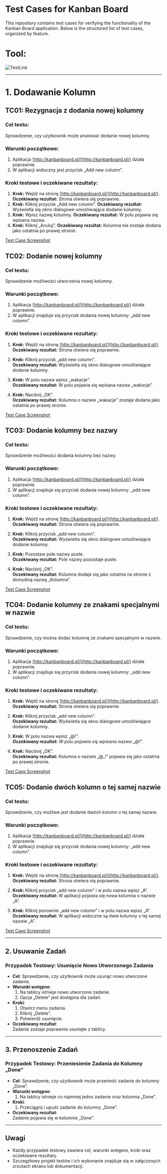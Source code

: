 # Test Cases for Kanban Board

This repository contains test cases for verifying the functionality of the Kanban Board application. Below is the structured list of test cases, organized by feature.

# Tool:
![TestLink](https://img.shields.io/badge/TestLink-yellow?style=flat?logo=TestLink)

---

# 1. Dodawanie Kolumn

## TC01: Rezygnacja z dodania nowej kolumny

### Cel testu:
Sprawdzenie, czy użytkownik może anulować dodanie nowej kolumny.

### Warunki początkowe:  
1. Aplikacja [http://kanbanboard.pl/](http://kanbanboard.pl/) działa poprawnie.  
2. W aplikacji widoczny jest przycisk „Add new column”.

### Kroki testowe i oczekiwane rezultaty:
1. **Krok:** Wejdź na stronę [http://kanbanboard.pl/](http://kanbanboard.pl/).
   **Oczekiwany rezultat:** Strona otwiera się poprawnie.
2. **Krok:** Kliknij przycisk „Add new column”.
   **Oczekiwany rezultat:** Wyświetla się okno dialogowe umożliwiające dodanie kolumny.
3. **Krok:** Wpisz nazwę kolumny.
   **Oczekiwany rezultat:** W polu pojawia się wpisana nazwa.
4. **Krok:** Kliknij „Anuluj”.
    **Oczekiwany rezultat:** Kolumna nie zostaje dodana jako ostatnia po prawej stronie.
  
[Test Case Screenshot](https://github.com/ewewis/Test-Cases-for-the-KanbanBoard-Application/blob/main/Rezygnacja_z_dodania_nowej_kolumny.png)

## TC02: Dodanie nowej kolumny

### Cel testu:
Sprawdzenie możliwości utworzenia nowej kolumny.

### Warunki początkowe:
1. Aplikacja [http://kanbanboard.pl/](http://kanbanboard.pl/) działa poprawnie.
2. W aplikacji znajduje się przycisk dodania nowej kolumny: „add new column”.


### Kroki testowe i oczekiwane rezultaty:

1. **Krok:** Wejdź na stronę [http://kanbanboard.pl/](http://kanbanboard.pl/).  
   **Oczekiwany rezultat:** Strona otwiera się poprawnie.

2. **Krok:** Kliknij przycisk „add new column”.  
   **Oczekiwany rezultat:** Wyświetla się okno dialogowe umożliwiające dodanie kolumny.

3. **Krok:** W polu nazwa wpisz „wakacje”.  
   **Oczekiwany rezultat:** W polu pojawia się wpisana nazwa „wakacje”.

4. **Krok:** Naciśnij „OK”.  
   **Oczekiwany rezultat:** Kolumna o nazwie „wakacje” zostaje dodana jako ostatnia po prawej stronie.

[Test Case Screenshot](https://github.com/ewewis/Test-Cases-for-the-KanbanBoard-Application/blob/main/Dodanie_nowej_kolumny.png)


## TC03: Dodanie kolumny bez nazwy

### Cel testu:
Sprawdzenie możliwości dodania kolumny bez nazwy.

### Warunki początkowe:
1. Aplikacja [http://kanbanboard.pl/](http://kanbanboard.pl/) działa poprawnie.
2. W aplikacji znajduje się przycisk dodania nowej kolumny: „add new column”.

### Kroki testowe i oczekiwane rezultaty:

1. **Krok:** Wejdź na stronę [http://kanbanboard.pl/](http://kanbanboard.pl/).  
   **Oczekiwany rezultat:** Strona otwiera się poprawnie.

2. **Krok:** Kliknij przycisk „add new column”.  
   **Oczekiwany rezultat:** Wyświetla się okno dialogowe umożliwiające dodanie kolumny.

3. **Krok:** Pozostaw pole nazwy puste.  
   **Oczekiwany rezultat:** Pole nazwy pozostaje puste.

4. **Krok:** Naciśnij „OK”.  
   **Oczekiwany rezultat:** Kolumna dodaje się jako ostatnia na stronie z domyślną nazwą „Kolumna”.

[Test Case Screenshot](https://github.com/ewewis/Test-Cases-for-the-KanbanBoard-Application/blob/main/Dodanie_kolumny_bez_nazwy.png)

## TC04: Dodanie kolumny ze znakami specjalnymi w nazwie

### Cel testu:
Sprawdzenie, czy można dodać kolumnę ze znakami specjalnymi w nazwie.

### Warunki początkowe:
1. Aplikacja [http://kanbanboard.pl/](http://kanbanboard.pl/) działa poprawnie.
2. W aplikacji znajduje się przycisk dodania nowej kolumny: „add new column”.

### Kroki testowe i oczekiwane rezultaty:

1. **Krok:** Wejdź na stronę [http://kanbanboard.pl/](http://kanbanboard.pl/).  
   **Oczekiwany rezultat:** Strona otwiera się poprawnie.

2. **Krok:** Kliknij przycisk „add new column”.  
   **Oczekiwany rezultat:** Wyświetla się okno dialogowe umożliwiające dodanie kolumny.

3. **Krok:** W polu nazwa wpisz „@_!”.  
   **Oczekiwany rezultat:** W polu pojawia się wpisana nazwa „@_!”.

4. **Krok:** Naciśnij „OK”.  
   **Oczekiwany rezultat:** Kolumna o nazwie „@_!” pojawia się jako ostatnia po prawej stronie.


[Test Case Screenshot](https://github.com/ewewis/Test-Cases-for-the-KanbanBoard-Application/blob/main/Dodanie_kolumny_ze_znakami_specjalnymi_w_nazwie.png)


## TC05: Dodanie dwóch kolumn o tej samej nazwie

### Cel testu:
Sprawdzenie, czy możliwe jest dodanie dwóch kolumn o tej samej nazwie.

### Warunki początkowe:
1. Aplikacja [http://kanbanboard.pl/](http://kanbanboard.pl/) działa poprawnie.
2. W aplikacji znajduje się przycisk dodania nowej kolumny: „add new column”.

### Kroki testowe i oczekiwane rezultaty:

1. **Krok:** Wejdź na stronę [http://kanbanboard.pl/](http://kanbanboard.pl/).  
   **Oczekiwany rezultat:** Strona otwiera się poprawnie.

2. **Krok:** Kliknij przycisk „add new column” i w polu nazwa wpisz „A”.  
   **Oczekiwany rezultat:** W aplikacji pojawia się nowa kolumna o nazwie „A”.

3. **Krok:** Kliknij ponownie „add new column” i w polu nazwa wpisz „A”.  
   **Oczekiwany rezultat:** W aplikacji widoczne są dwie kolumny o tej samej nazwie „A”.

[Test Case Screenshot](https://github.com/ewewis/Test-Cases-for-the-KanbanBoard-Application/blob/main/Dodanie_dw%C3%B3ch_kolumn_o_tej_samej_nazwie.png)


---

## 2. Usuwanie Zadań

### Przypadek Testowy: Usunięcie Nowo Utworzonego Zadania
- **Cel**: Sprawdzenie, czy użytkownik może usunąć nowo utworzone zadanie.
- **Warunki wstępne**:  
  1. Na tablicy istnieje nowo utworzone zadanie.  
  2. Opcja „Delete” jest dostępna dla zadań.
- **Kroki**:
  1. Otwórz menu zadania.
  2. Kliknij „Delete”.
  3. Potwierdź usunięcie.
- **Oczekiwany rezultat**:  
  Zadanie zostaje poprawnie usunięte z tablicy.

---

## 3. Przenoszenie Zadań

### Przypadek Testowy: Przeniesienie Zadania do Kolumny „Done”
- **Cel**: Sprawdzenie, czy użytkownik może przenieść zadanie do kolumny „Done”.
- **Warunki wstępne**:  
  1. Na tablicy istnieje co najmniej jedno zadanie oraz kolumna „Done”.
- **Kroki**:
  1. Przeciągnij i upuść zadanie do kolumny „Done”.
- **Oczekiwany rezultat**:  
  Zadanie pojawia się w kolumnie „Done”.

---

## Uwagi
- Każdy przypadek testowy zawiera cel, warunki wstępne, kroki oraz oczekiwane rezultaty.
- Szczegółowy projekt testów i ich wykonanie znajduje się w załączonych zrzutach ekranu lub dokumentacji.

